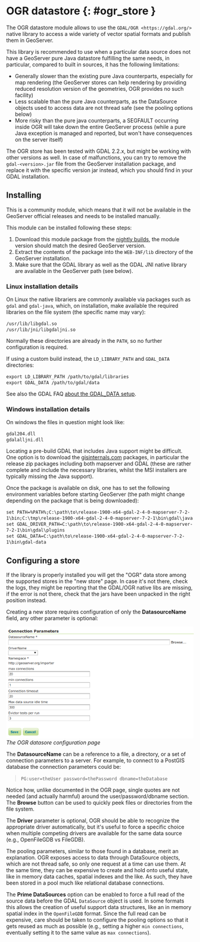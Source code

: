 # OGR datastore {: #ogr_store }

The OGR datastore module allows to use the ``GDAL/OGR <https://gdal.org/>`` native library to access a wide variety of vector spatial formats and publish them in GeoServer.

This library is recommended to use when a particular data source does not have a GeoServer pure Java datastore fulfilling the same needs, in particular, compared to built in sources, it has the following limitations:

-   Generally slower than the existing pure Java counterparts, especially for map rendering (the GeoServer stores can help rendering by providing reduced resolution version of the geometries, OGR provides no such facility)
-   Less scalable than the pure Java counterparts, as the DataSource objects used to access data are not thread safe (see the pooling options below)
-   More risky than the pure java counterparts, a SEGFAULT occurring inside OGR will take down the entire GeoServer process (while a pure Java exception is managed and reported, but won't have consequences on the server itself)

The OGR store has been tested with GDAL 2.2.x, but might be working with other versions as well. In case of malfunctions, you can try to remove the `gdal-<version>.jar` file from the GeoServer installation package, and replace it with the specific version jar instead, which you should find in your GDAL installation.

## Installing

This is a community module, which means that it will not be available in the GeoServer official releases and needs to be installed manually.

This module can be installed following these steps:

1.  Download this module package from the [nightly builds](https://build.geoserver.org/geoserver/), the module version should match the desired GeoServer version.
2.  Extract the contents of the package into the `WEB-INF/lib` directory of the GeoServer installation.
3.  Make sure that the GDAL library as well as the GDAL JNI native library are available in the GeoServer path (see below).

### Linux installation details

On Linux the native librariers are commonly available via packages such as `gdal` and `gdal-java`, which, on installation, make available the required libraries on the file system (the specific name may vary):

    /usr/lib/libgdal.so
    /usr/lib/jni/libgdaljni.so

Normally these directories are already in the `PATH`, so no further configuration is required.

If using a custom build instead, the `LD_LIBRARY_PATH` and `GDAL_DATA` directories:

    export LD_LIBRARY_PATH /path/to/gdal/libraries
    export GDAL_DATA /path/to/gdal/data

See also the GDAL FAQ [about the GDAL_DATA setup](https://trac.osgeo.org/gdal/wiki/FAQInstallationAndBuilding#HowtosetGDAL_DATAvariable).

### Windows installation details

On windows the files in question might look like:

    gdal204.dll
    gdalalljni.dll

Locating a pre-build GDAL that includes Java support might be difficult. One option is to download the [gisinternals.com](http://www.gisinternals.com/release.php) packages, in particular the release zip packages including both mapserver and GDAL (these are rather complete and include the necessary libraries, whilst the MSI installers are typically missing the Java support).

Once the package is available on disk, one has to set the following environment variables before starting GeoServer (the path might change depending on the package that is being downloaded):

    set PATH=%PATH%;C:\path\to\release-1900-x64-gdal-2-4-0-mapserver-7-2-1\bin;C:\tmp\release-1900-x64-gdal-2-4-0-mapserver-7-2-1\bin\gdal\java
    set GDAL_DRIVER_PATH=C:\path\to\release-1900-x64-gdal-2-4-0-mapserver-7-2-1\bin\gdal\plugins
    set GDAL_DATA=C:\path\to\release-1900-x64-gdal-2-4-0-mapserver-7-2-1\bin\gdal-data

## Configuring a store

If the library is properly installed you will get the "OGR" data store among the supported stores in the "new store" page. In case it's not there, check the logs, they might be reporting that the GDAL/OGR native libs are missing, if the error is not there, check that the jars have been unpacked in the right position instead.

Creating a new store requires configuration of only the **DatasourceName** field, any other parameter is optional:

![](images/store_config.png)
*The OGR datasore configuration page*

The **DatasourceName** can be a reference to a file, a directory, or a set of connection parameters to a server. For example, to connect to a PostGIS database the connection parameters could be:

> `PG:user=theUser password=thePassword dbname=theDatabase`

Notice how, unlike documented in the OGR page, single quotes are not needed (and actually harmful) around the user/password/dbname section. The **Browse** button can be used to quickly peek files or directories from the file system.

The **Driver** parameter is optional, OGR should be able to recognize the appropriate driver automatically, but it's useful to force a specific choice when multiple competing drivers are available for the same data source (e.g., OpenFileGDB vs FileGDB).

The pooling parameters, similar to those found in a database, merit an explanation. OGR exposes access to data through DataSource objects, which are not thread safe, so only one request at a time can use them. At the same time, they can be expensive to create and hold onto useful state, like in memory data caches, spatial indexes and the like. As such, they have been stored in a pool much like relational database connections.

The **Prime DataSources** option can be enabled to force a full read of the source data before the GDAL `DataSource` object is used. In some formats this allows the creation of useful support data structures, like an in memory spatial index in the `OpenFileGDB` format. Since the full read can be expensive, care should be taken to configure the pooling options so that it gets reused as much as possible (e.g., setting a higher `min connections`, eventually setting it to the same value as `max connections`).
